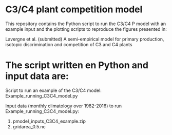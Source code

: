 # C3/C4 plant competition model

This repository contains the Python script to run the C3/C4 P model with an example input and the plotting scripts to reproduce the figures presented in:

Lavergne et al. (submitted) A semi-empirical model for primary production, isotopic discrimination and competition of C3 and C4 plants

# The script written en Python and input data are:

Script to run an example of the C3/C4 model:  Example_running_C3C4_model.py 

Input data (monthly climatology over 1982-2016) to run Example_running_C3C4_model.py:  
  1) pmodel_inputs_C3C4_example.zip  
  2) gridarea_0.5.nc

